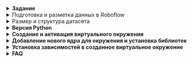 <details>
<summary><b>Задание</b>
</summary>
<strong>📌 Создание системы автоматического считывания маркировки продукции.<br>
&nbsp;&nbsp;&nbsp;&nbsp;&nbsp;&nbsp;Буквенные и цифровые изображения (Computer Vision)</strong></summary>

На основании составленного **Технического задания** на первом этапе, а также переданного видеоматериала (файл, содержащий запись с камеры на этапе подачи листа в работу), необходимо выполнить следующие шаги:


---

### 🔧 Этапы выполнения:

1. **Проанализировать полученный файл.**  
   Ознакомиться с содержимым видеозаписи, определить структуру и особенности кадров.

2. **Выделить необходимые фотофрагменты из видео**  
   — на основании описанных в ТЗ гипотез определить ключевые моменты, на которых присутствует маркировка листа,  
   — извлечь изображения из соответствующих кадров.

3. **Подготовить разметку фрагментов**  
   — разметить изображения согласно формату, подходящему для задачи оптического распознавания маркировки (OCR),  
   — использовать соответствующие инструменты разметки (например, CVAT, LabelImg и др.).

4. **Выбрать одну из библиотек, содержащих предобученные модели машинного зрения**  
   — например: `YOLOv8`, `Tesseract OCR`, `Detectron2`, `MMDetection`,  
   — обосновать выбор.

5. **Подготовить дообучающий набор данных**  
   — разделить размеченные данные на тренировочную, валидационную и тестовую выборки,  
   — выполнить аугментацию при необходимости.

6. **Провести обучение и проверить качество полученного решения**  
   — запустить обучение модели,  
   — протестировать её на валидационной выборке,  
   — оценить качество с помощью соответствующих метрик (например, Precision, Recall, IoU, mAP).

---

### 📦 Итоговые материалы (в составе архива):

- 📄 **Описание выполненной работы** — в любом читаемом формате (например, `.docx` или `.pdf`);
- 🧠 **Исходный код** — содержащий реализацию всех этапов (например, `.ipynb`, если работа велась в Jupyter Lab);
- 🖼️ **Выделенные изображения** — извлечённые из видеоматериала;
- 🏷️ **Файлы с разметкой** — в формате, пригодном для обучения модели (например, `.xml`, `.json`, `.txt`);
- 🤖 **Обученная модель** — сохранённая в виде файла (например, `.pt`, `.pth`, `.onnx`).

---

💡 При необходимости, можно добавить блок с описанием используемых инструментов, гипотез из ТЗ или визуальными примерами.

</details>
<details>
<summary>Подготовка и разметка данных в Roboflow</summary>

**Roboflow** — это онлайн-платформа для загрузки, аннотирования и предварительной обработки изображений в задачах компьютерного зрения.  
Сервис доступен по ссылке: [https://roboflow.com](https://roboflow.com)

В рамках подготовки к разметке была создана рабочая область в Roboflow, куда по отдельности были загружены папки с изображениями листов, относящимися к каждому из производителей.

Для изображений, относящихся к предприятию **"1"**, были определены и размечены следующие классы, соответствующие структуре маркировки:
- `0_Zavod` — наименование поставщика  
- `1_Marka` — марка стали  
- `2_God` — год плавки  
- `3_Plavka` — номер плавки  
- `4_Partiya` — номер партии  
- `5_Nomer` — номер листа  
- `6_Razmer` — размеры листа  

📎 [Изображения поставщика 1 (Google Drive)](https://drive.google.com/file/d/1qVrk_HTy1LKkhCtCmF3Pzx7zxmfB_DTg/view?usp=sharing)

Для изображений маркировки продукции предприятия **"2"** были заданы следующие классы:
- `0_position` — позиция заказа  
- `1_zakaz` — номер заказа  
- `1_Marka` — марка стали  
- `3_Plavka` — номер плавки  
- `4_Partiya` — номер партии  
- `5_Nomer` — номер листа  
- `6_Razmer` — размеры листа  
- `Yglerod` — углеродный эквивалент  
- `stoikost` — параметр стойкости при сварке  

📎 [Изображения поставщика 2 (Google Drive)](https://drive.google.com/file/d/1Z634fmgwNvXJX9jcAMY2QhqUoUUV_SpP/view?usp=sharing)

</details>

<details>
<summary>Размер и структура датасета</summary>

Для обучения и оценки модели все данные из каждой папки были разделены на три выборки:
- **Обучающая (train)** — используется для непосредственного обучения модели  
- **Валидационная (valid)** — служит для подбора параметров и контроля качества в процессе обучения  
- **Тестовая (test)** — используется для финальной оценки качества модели  

**Распределение данных** выполнено в пропорции **70 % / 15 % / 15 %**, что является общепринятой практикой в задачах компьютерного зрения.

После предварительного разбиения внутри каждой папки, изображения были объединены в общие выборки, соответствующие заданному распределению.

**Общий объём датасета** составил **1532 изображения**, из которых:
- **920** — от поставщика **"1"**
- **612** — от поставщика **"2"**

После объединения и разбиения данные распределились следующим образом:
- **1076** изображений — обучающая выборка  
- **228** изображений — валидационная выборка  
- **228** изображений — тестовая выборка

**Аугментация данных**

Для повышения качества обучения и увеличения разнообразия обучающей выборки была применена **аугментация изображений**.  
Применённые трансформации:
- Повороты на 90°  
- Случайные угловые повороты в пределах **±15°**  
- Изменение яркости (**±20%**) и контраста (**±15%**)  
- Добавление шума (искажения до **0,5%** пикселей)

📁 **[Dataset (Google Drive)](https://drive.google.com/drive/folders/1dzYKrWyrlbGBQqZ1dfWyEEQZ62XtXs0A?usp=sharing)**

</details>

<details><summary><b>Версия Python</b></summary>   
Python 3.12.3  
  
</details>   
  
<details><summary><b>Создание и активация виртуального окружения</b></summary>  
  
`python3 -m venv cv_env`  
`source cv_env/bin/activate`  
  
</details> 

<details><summary><b>Добавление нового ядра для окружения и установка библиотек</b></summary> 

`pip3 install jupyter`  
`pip3 install ipykernel`  
`python3 -m ipykernel install --user --name=cv_env --display-name "Python 3.12 (cv_env)"`   
  
После этой команды виртуальное окружение cv_env будет доступно в Jupyter Notebook и мы можем выбрать его при создании или открытии ноутбука  

</details> 

<details><summary><b>Установка зависимостей в созданное виртуальное окружение</b></summary> 
  
`pip3 install -r requirements.txt`  
  
</details>

<details><summary><b>FAQ</b></summary>  
     
В самом начале у меня есть папка datasets с папками `test`, `train` и `val`, причем содержание `train` и `val` - одинаковое.
  
В `datasets/test` - только картинки (без подпапок)
  
В `datasets/train` (и аналогично `datasets/val`) - подпапки `images` (с фотографиями в формате .jpg) и `labels` (с labels в формате .txt). В текстовых файлах формат аннотаций YOLO (разметка прямоугольником MakeSense): `<object-class> <x_center> <y_center> <width> <height>`  
  
**ВАЖНО:**  наличие любых других папок в datasets сломает код!
  
</details> 
